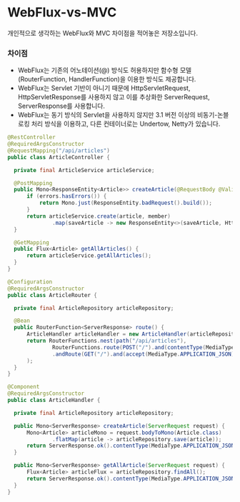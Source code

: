 # WebFlux-vs-MVC
개인적으로 생각하는 WebFlux와 MVC 차이점을 적어놓은 저장소입니다.

### 차이점
  - WebFlux는 기존의 어노테이션(@) 방식도 허용하지만 함수형 모델(RouterFunction, HandlerFunction)을 이용한 방식도 제공합니다.
  - WebFlux는 Servlet 기반이 아니기 때문에 HttpServletRequest, HttpServletResponse를 사용하지 않고 이를 추상화한 ServerRequest, ServerResponse를 사용합니다.
  - WebFlux는 동기 방식의 Servlet을 사용하지 않지만 3.1 버전 이상의 비동기-논블로킹 처리 방식을 이용하고, 다른 컨테이너로는 Undertow, Netty가 있습니다.
  
  ~~~ java
  @RestController
  @RequiredArgsConstructor
  @RequestMapping("/api/articles")
  public class ArticleController {

    private final ArticleService articleService;

    @PostMapping
    public Mono<ResponseEntity<Article>> createArticle(@RequestBody @Valid Article article, Errors errors, @CurrentMember Member member) {
        if (errors.hasErrors()) {
            return Mono.just(ResponseEntity.badRequest().build());
        }
        return articleService.create(article, member)
                .map(saveArticle -> new ResponseEntity<>(saveArticle, HttpStatus.CREATED));
    }

    @GetMapping
    public Flux<Article> getAllArticles() {
        return articleService.getAllArticles();
    }
  }
  ~~~
  ~~~ java
  @Configuration
  @RequiredArgsConstructor
  public class ArticleRouter {

    private final ArticleRepository articleRepository;

    @Bean
    public RouterFunction<ServerResponse> route() {
        ArticleHandler articleHandler = new ArticleHandler(articleRepository);
        return RouterFunctions.nest(path("/api/articles"),
                RouterFunctions.route(POST("/").and(contentType(MediaType.APPLICATION_JSON)), articleHandler::createArticle)
                .andRoute(GET("/").and(accept(MediaType.APPLICATION_JSON)), articleHandler::getAllArticle)
        );
    }
  }
  ~~~
  ~~~ java
  @Component
  @RequiredArgsConstructor
  public class ArticleHandler {

    private final ArticleRepository articleRepository;

    public Mono<ServerResponse> createArticle(ServerRequest request) {
        Mono<Article> articleMono = request.bodyToMono(Article.class)
                .flatMap(article -> articleRepository.save(article));
        return ServerResponse.ok().contentType(MediaType.APPLICATION_JSON).body(articleMono, Article.class);
    }

    public Mono<ServerResponse> getAllArticle(ServerRequest request) {
        Flux<Article> articleFlux = articleRepository.findAll();
        return ServerResponse.ok().contentType(MediaType.APPLICATION_JSON).body(articleFlux, Article.class);
    }
  }
  ~~~
